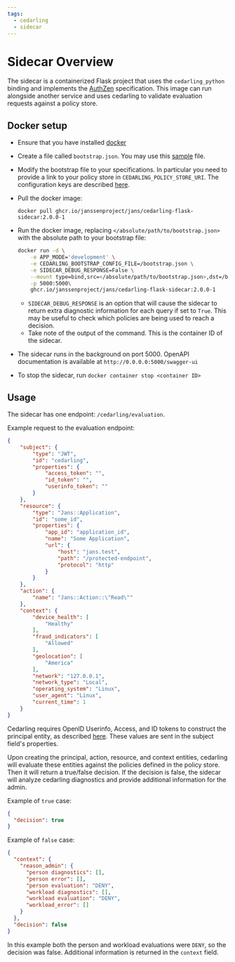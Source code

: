 ```yaml
---
tags:
  - cedarling
  - sidecar
---
```


# Sidecar Overview

The sidecar is a containerized Flask project that uses the `cedarling_python` binding and implements the [AuthZen](https://openid.github.io/authzen/) specification. This image can run alongside another service and uses cedarling to validate evaluation requests against a policy store. 

## Docker setup

- Ensure that you have installed [docker](https://docs.docker.com/engine/install/) 
- Create a file called `bootstrap.json`. You may use this [sample](https://github.com/JanssenProject/jans/blob/main/jans-cedarling/flask-sidecar/secrets/bootstrap.json) file. 
- Modify the bootstrap file to your specifications. In particular you need to provide a link to your policy store in `CEDARLING_POLICY_STORE_URI`. The configuration keys are described [here](https://github.com/JanssenProject/jans/blob/main/jans-cedarling/bindings/cedarling_python/cedarling_python.pyi#L10).
- Pull the docker image:
	```
	docker pull ghcr.io/janssenproject/jans/cedarling-flask-sidecar:2.0.0-1
	```
- Run the docker image, replacing `</absolute/path/to/bootstrap.json>` with the absolute path to your bootstrap file: 

	```bash 
	docker run -d \
		-e APP_MODE='development' \
		-e CEDARLING_BOOTSTRAP_CONFIG_FILE=/bootstrap.json \
		-e SIDECAR_DEBUG_RESPONSE=False \
		--mount type=bind,src=</absolute/path/to/bootstrap.json>,dst=/bootstrap.json \
		-p 5000:5000\
		ghcr.io/janssenproject/jans/cedarling-flask-sidecar:2.0.0-1
	```

    - `SIDECAR_DEBUG_RESPONSE` is an option that will cause the sidecar to return extra diagnostic information for each query if set to `True`. This may be useful to check which policies are being used to reach a decision.
    - Take note of the output of the command. This is the container ID of the sidecar.
- The sidecar runs in the background on port 5000. OpenAPI documentation is available at `http://0.0.0.0:5000/swagger-ui`
- To stop the sidecar, run `docker container stop <container ID>`

## Usage

The sidecar has one endpoint: `/cedarling/evaluation`.

Example request to the evaluation endpoint:

```json
{
	"subject": {
		"type": "JWT",
		"id": "cedarling",
		"properties": {
			"access_token": "",
			"id_token": "",
			"userinfo_token": ""
		}
	},
	"resource": {
		"type": "Jans::Application",
		"id": "some_id",
		"properties": {
			"app_id": "application_id",
			"name": "Some Application",
			"url": {
				"host": "jans.test",
				"path": "/protected-endpoint",
				"protocol": "http"
			}
		}
	},
	"action": {
		"name": "Jans::Action::\"Read\""
	},
	"context": {
		"device_health": [
			"Healthy"
		],
		"fraud_indicators": [
			"Allowed"
		],
		"geolocation": [
			"America"
		],
		"network": "127.0.0.1",
		"network_type": "Local",
		"operating_system": "Linux",
		"user_agent": "Linux",
		"current_time": 1
	}
}
```

Cedarling requires OpenID Userinfo, Access, and ID tokens to construct the principal entity, as described [here](./cedarling-authz.md). These values are sent in the subject field's properties. 

Upon creating the principal, action, resource, and context entities, cedarling will evaluate these entities against the policies defined in the policy store. Then it will return a true/false decision. If the decision is false, the sidecar will analyze cedarling diagnostics and provide additional information for the admin.

Example of `true` case:

```json
{
  "decision": true
}
```

Example of `false` case:

```json
{
  "context": {
    "reason_admin": {
      "person diagnostics": [],
      "person error": [],
      "person evaluation": "DENY",
      "workload diagnostics": [],
      "workload evaluation": "DENY",
      "workload_error": []
    }
  },
  "decision": false
}
```

In this example both the person and workload evaluations were `DENY`, so the decision was false. Additional information is returned in the `context` field.
